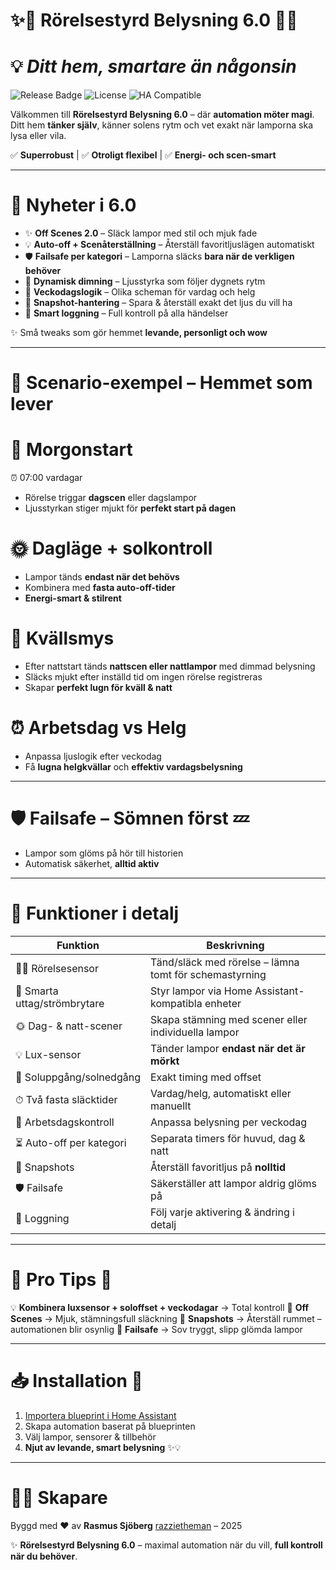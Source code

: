 # ✨🌟 Rörelsestyrd Belysning 6.0 🌟✨

# 💡 *Ditt hem, smartare än någonsin*

![Release Badge](https://img.shields.io/badge/release-6.0-brightgreen?style=flat-square) ![License](https://img.shields.io/badge/license-MIT-blue?style=flat-square) ![HA Compatible](https://img.shields.io/badge/Home_Assistant-Compatible-orange?style=flat-square)

Välkommen till **Rörelsestyrd Belysning 6.0** – där **automation möter magi**.
Ditt hem **tänker själv**, känner solens rytm och vet exakt när lamporna ska lysa eller vila.

✅ **Superrobust** | ✅ **Otroligt flexibel** | ✅ **Energi- och scen-smart**

---

# 🚀 Nyheter i 6.0

- ✨ **Off Scenes 2.0** – Släck lampor med stil och mjuk fade
- 💡 **Auto-off + Scenåterställning** – Återställ favoritljuslägen automatiskt
- 🛡️ **Failsafe per kategori** – Lamporna släcks **bara när de verkligen behöver**
- 🌙 **Dynamisk dimning** – Ljusstyrka som följer dygnets rytm
- 📅 **Veckodagslogik** – Olika scheman för vardag och helg
- 📸 **Snapshot-hantering** – Spara & återställ exakt det ljus du vill ha
- 📝 **Smart loggning** – Full kontroll på alla händelser

✨ Små tweaks som gör hemmet **levande, personligt och wow**

---

# 🌅 **Scenario-exempel – Hemmet som lever**

# 🌄 Morgonstart

⏰ 07:00 vardagar

* Rörelse triggar **dagscen** eller dagslampor
* Ljusstyrkan stiger mjukt för **perfekt start på dagen**

# 🌞 Dagläge + solkontroll

* Lampor tänds **endast när det behövs**
* Kombinera med **fasta auto-off-tider**
* **Energi-smart & stilrent**

# 🌙 Kvällsmys

* Efter nattstart tänds **nattscen eller nattlampor** med dimmad belysning
* Släcks mjukt efter inställd tid om ingen rörelse registreras
* Skapar **perfekt lugn för kväll & natt**

# ⏰ Arbetsdag vs Helg

* Anpassa ljuslogik efter veckodag
* Få **lugna helgkvällar** och **effektiv vardagsbelysning**

---

# 🛡️ **Failsafe – Sömnen först** 💤

* Lampor som glöms på hör till historien
* Automatisk säkerhet, **alltid aktiv**

---

# 🔧 **Funktioner i detalj**

| Funktion                     | Beskrivning                                            |
| ---------------------------- | ------------------------------------------------------ |
| 🚶‍♂️ Rörelsesensor          | Tänd/släck med rörelse – lämna tomt för schemastyrning |
| 🔘 Smarta uttag/strömbrytare | Styr lampor via Home Assistant-kompatibla enheter      |
| 🌞 Dag- & natt-scener        | Skapa stämning med scener eller individuella lampor    |
| 💡 Lux-sensor                | Tänder lampor **endast när det är mörkt**              |
| 🌅 Soluppgång/solnedgång     | Exakt timing med offset                                |
| ⏱ Två fasta släcktider       | Vardag/helg, automatiskt eller manuellt                |
| 📅 Arbetsdagskontroll        | Anpassa belysning per veckodag                         |
| ⏳ Auto-off per kategori      | Separata timers för huvud, dag & natt                  |
| 📸 Snapshots                 | Återställ favoritljus på **nolltid**                   |
| 🛡️ Failsafe                 | Säkerställer att lampor aldrig glöms på                |
| 📝 Loggning                  | Följ varje aktivering & ändring i detalj               |

---

# 🌈 **Pro Tips** 🌟

💡 **Kombinera luxsensor + soloffset + veckodagar** → Total kontroll
🎨 **Off Scenes** → Mjuk, stämningsfull släckning
📸 **Snapshots** → Återställ rummet – automationen blir osynlig
🛌 **Failsafe** → Sov tryggt, slipp glömda lampor

---

# 📥 **Installation** 🎉

1. [Importera blueprint i Home Assistant](https://my.home-assistant.io/redirect/blueprint_import/?blueprint_url=https://github.com/razzietheman/Avancerad-blueprint-for-belysning/blob/main/Tand_slack_blueprint.yaml)
2. Skapa automation baserat på blueprinten
3. Välj lampor, sensorer & tillbehör
4. **Njut av levande, smart belysning** ✨💡

---

# 👨‍💻 **Skapare**

Byggd med ❤️ av **Rasmus Sjöberg** [razzietheman](https://github.com/razzietheman/) – 2025

✨ **Rörelsestyrd Belysning 6.0** – maximal automation när du vill, **full kontroll när du behöver**.